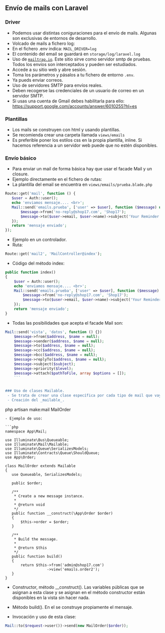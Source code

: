 ## Envío de mails con Laravel

### Driver
- Podemos usar distintas coniguraciones para el envío de mails. Algunas son exclusivas de entornos de desarrollo.
- Volcado de mails a fichero log:
 - En el fichero .env indica: `MAIL_DRIVER=log`
 - El contenido del email se guardará en `storage/log/laravel.log`
- Uso de [`mailtrap.io`](https://mailtrap.io). Este sitio sirve como servidor smtp de pruebas. Todos los envíos son interceptados y pueden ser estudiados.
 - Accede a su sitio web y abre sesión. 
 - Toma los parámetros y pásalos a tu fichero de entorno `.env`.
 - Ya pueds enviar correos.
- Uso de servidores SMTP para envíos reales.
 - Deben recogerse las credenciales de un usuario de correo en un servidor SMTP. 
 - Si usas una cuenta de Gmail debes habilitarla para ello: https://support.google.com/accounts/answer/6010255?hl=es

### Plantillas
- Los mails se construyen con html y usando plantillas. 
- Se recomienda crear una carpeta llamada `views/emails`
- Es preferible poner los estilos css en la propia plantilla, inline. Si hacemos referencia a un servidor web puede que no estén disponibles.

### Envío básico

- Para enviar un mail de forma básica hay que usar el facade Mail y un closure.
- Ejemplo directamente en el fichero de rutas:
 - La plantilla del email se encuentra en `views/emails/prueba.blade.php`
 
 ```php
Route::get('mail', function () {
    $user = Auth::user();
    echo 'enviamos mensaje.... <br>';
    Mail::send('emails.prueba', ['user' => $user], function ($message) use ($user) {
        $message->from('no-reply@shop17.com', 'Shop17');
        $message->to($user->email, $user->name)->subject('Your Reminder!');
    });
    return 'mensaje enviado';
});
```
- Ejemplo en un controlador.
 - Ruta:
 ```php
 Route::get('mail2', 'MailController@index');
```
 - Código del método index:
```php
public function index()
{
    $user = Auth::user();
    echo 'enviamos mensaje.... <br>';
    Mail::send('emails.prueba', ['user' => $user], function ($message) use ($user) {
        $message->from('no-reply@shop17.com', 'Shop17');
        $message->to($user->email, $user->name)->subject('Your Reminder!');
    });
    return 'mensaje enviado';
}
```
- Todas las posibilidades que acepta el facade Mail son:

```php
Mail::send('vista', 'datos', function () {})
    $message->from($address, $name = null);
    $message->sender($address, $name = null);
    $message->to($address, $name = null);
    $message->cc($address, $name = null);
    $message->bcc($address, $name = null);
    $message->replyTo($address, $name = null);
    $message->subject($subject);
    $message->priority($level);
    $message->attach($pathToFile, array $options = []);
    ```


### Uso de clases Mailable.
 - Se trata de crear una clase específica por cada tipo de mail que vayamos a enviar y una vista.
 - Creación del _mailable_.
 ```
 php artisan make:mail MailOrder
 ```
 - Ejemplo de uso:
 
```php
 namespace App\Mail;

use Illuminate\Bus\Queueable;
use Illuminate\Mail\Mailable;
use Illuminate\Queue\SerializesModels;
use Illuminate\Contracts\Queue\ShouldQueue;
use App\Order;

class MailOrder extends Mailable
{
    use Queueable, SerializesModels;

    public $order;

    /**
     * Create a new message instance.
     *
     * @return void
     */
    public function __construct(\App\Order $order)
    {
        $this->order = $order;
    }

    /**
     * Build the message.
     *
     * @return $this
     */
    public function build()
    {
        return $this->from('admin@shop17.com')
                    ->view('emails.order2');
    }
}
```
 
- Constructor, método __construct(). Las variables públicas que se asignan a esta clase y se asignan en el método constructor están disponibles en la vista sin hacer nada.
- Método build(). En el se construye propiamente el mensaje.

- Invocación y uso de esta clase:

```php
Mail::to($request->user())->send(new MailOrder($order));
```
 
 
 
 
 
 
 
 
 
 
 
 
 
<!--
generar pdf y enviarlo:
$data = array(
    'name' => Input::get('name'),   
    'detail'=>Input::get('detail'),
    'sender' => Input::get('sender')
);

$pdf = PDF::loadView('letters.test', $data);

Mail::send('emails.invoice', $data, function($message) use($pdf)
{
    $message->from('us@example.com', 'Your Name');

    $message->to('foo@example.com')->subject('Invoice');

    $message->attachData($pdf->output(), "invoice.pdf");
});

-->